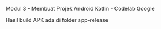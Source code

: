 Modul 3 - Membuat Projek Android Kotlin - Codelab Google

Hasil build APK ada di folder app-release
